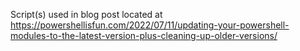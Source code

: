 Script(s) used in blog post located at https://powershellisfun.com/2022/07/11/updating-your-powershell-modules-to-the-latest-version-plus-cleaning-up-older-versions/